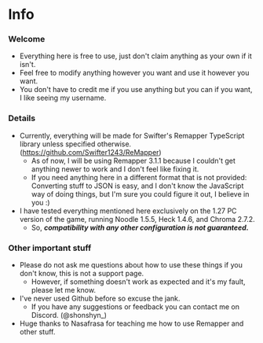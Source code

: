 # Info

### Welcome
- Everything here is free to use, just don't claim anything as your own if it isn't.
- Feel free to modify anything however you want and use it however you want.
- You don't have to credit me if you use anything but you can if you want, I like seeing my username.

### Details
- Currently, everything will be made for Swifter's Remapper TypeScript library unless specified otherwise. (https://github.com/Swifter1243/ReMapper)
  * As of now, I will be using Remapper 3.1.1 because I couldn't get anything newer to work and I don't feel like fixing it.
  * If you need anything here in a different format that is not provided: Converting stuff to JSON is easy, and I don't know the JavaScript way of doing things, but I'm sure you could figure it out, I believe in you :)
- I have tested everything mentioned here exclusively on the 1.27 PC version of the game, running Noodle 1.5.5, Heck 1.4.6, and Chroma 2.7.2.
  * So, *__compatibility with any other configuration is not guaranteed.__*

### Other important stuff
- Please do not ask me questions about how to use these things if you don't know, this is not a support page. 
  * However, if something doesn't work as expected and it's my fault, please let me know.
- I've never used Github before so excuse the jank.
  * If you have any suggestions or feedback you can contact me on Discord. (@shonshyn_)
- Huge thanks to Nasafrasa for teaching me how to use Remapper and other stuff.
